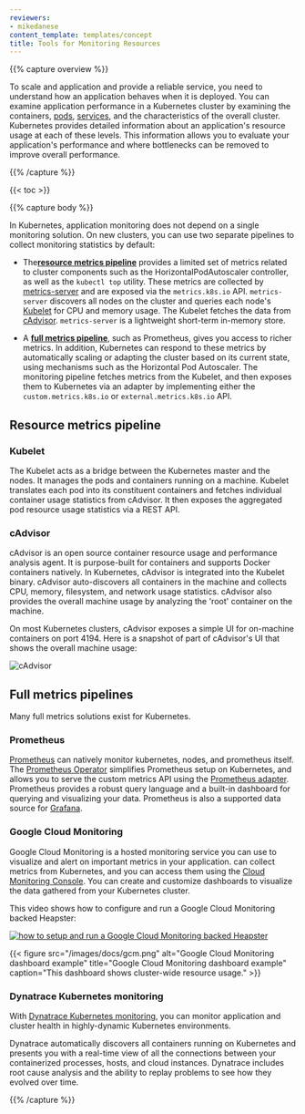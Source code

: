 ```yaml
---
reviewers:
- mikedanese
content_template: templates/concept
title: Tools for Monitoring Resources
---
```


{{% capture overview %}}

To scale and application and provide a reliable service, you need to
understand how an application behaves when it is deployed. You can examine
application performance in a Kubernetes cluster by examining the containers,
[pods](/docs/user-guide/pods), [services](/docs/user-guide/services), and
the characteristics of the overall cluster. Kubernetes provides detailed
information about an application's resource usage at each of these levels.
This information allows you to evaluate your application's performance and
where bottlenecks can be removed to improve overall performance.

{{% /capture %}}

{{< toc >}}

{{% capture body %}}

In Kubernetes, application monitoring does not depend on a single monitoring
solution. On new clusters, you can use two separate pipelines to collect
monitoring statistics by default:

- The[**resource metrics pipeline**](#resource-metrics-pipeline) provides a limited set of metrics related
  to cluster components such as the HorizontalPodAutoscaler controller, as well
  as the `kubectl top` utility. These metrics are collected by
  [metrics-server](https://github.com/kubernetes-incubator/metrics-server)
  and are exposed via the `metrics.k8s.io` API. `metrics-server` discovers
  all nodes on the cluster and queries each node's [Kubelet](/docs/admin/kubelet)
  for CPU and memory usage. The Kubelet fetches the data from
  [cAdvisor](https://github.com/google/cadvisor). `metrics-server` is a
  lightweight short-term in-memory store.
  
- A [**full metrics pipeline**](#full-metrics-pipelines), such as Prometheus, gives you access to richer
  metrics. In addition, Kubernetes can respond to these metrics by automatically
  scaling or adapting the cluster based on its current state, using mechanisms
  such as the Horizontal Pod Autoscaler. The monitoring pipeline fetches
  metrics from the Kubelet, and then exposes them to Kubernetes via an adapter
  by implementing either the `custom.metrics.k8s.io` or
  `external.metrics.k8s.io` API.

## Resource metrics pipeline

### Kubelet

The Kubelet acts as a bridge between the Kubernetes master and the nodes. It manages the pods and containers running on a machine. Kubelet translates each pod into its constituent containers and fetches individual container usage statistics from cAdvisor. It then exposes the aggregated pod resource usage statistics via a REST API.

### cAdvisor

cAdvisor is an open source container resource usage and performance analysis agent. It is purpose-built for containers and supports Docker containers natively. In Kubernetes, cAdvisor is integrated into the Kubelet binary. cAdvisor auto-discovers all containers in the machine and collects CPU, memory, filesystem, and network usage statistics. cAdvisor also provides the overall machine usage by analyzing the 'root' container on the machine.

On most Kubernetes clusters, cAdvisor exposes a simple UI for on-machine containers on port 4194. Here is a snapshot of part of cAdvisor's UI that shows the overall machine usage:

![cAdvisor](/images/docs/cadvisor.png)

## Full metrics pipelines

Many full metrics solutions exist for Kubernetes.

### Prometheus

[Prometheus](https://prometheus.io) can natively monitor kubernetes, nodes, and prometheus itself.
The [Prometheus Operator](https://coreos.com/operators/prometheus/docs/latest/)
simplifies Prometheus setup on Kubernetes, and allows you to serve the
custom metrics API using the
[Prometheus adapter](https://github.com/directxman12/k8s-prometheus-adapter).
Prometheus provides a robust query language and a built-in dashboard for
querying and visualizing your data. Prometheus is also a supported
data source for [Grafana](https://prometheus.io/docs/visualization/grafana/).

### Google Cloud Monitoring

Google Cloud Monitoring is a hosted monitoring service you can use to
visualize and alert on important metrics in your application. can collect
metrics from Kubernetes, and you can access them
using the [Cloud Monitoring Console](https://app.google.stackdriver.com/).
You can create and customize dashboards to visualize the data gathered
from your Kubernetes cluster.

This video shows how to configure and run a Google Cloud Monitoring backed Heapster:

[![how to setup and run a Google Cloud Monitoring backed Heapster](http://img.youtube.com/vi/xSMNR2fcoLs/0.jpg)](http://www.youtube.com/watch?v=xSMNR2fcoLs)


{{< figure src="/images/docs/gcm.png" alt="Google Cloud Monitoring dashboard example" title="Google Cloud Monitoring dashboard example" caption="This dashboard shows cluster-wide resource usage." >}}

### Dynatrace Kubernetes monitoring

With [Dynatrace Kubernetes monitoring](https://www.dynatrace.com/technologies/cloud-and-microservices/kubernetes-monitoring/), you can monitor application and cluster health in highly-dynamic Kubernetes environments. 

Dynatrace automatically discovers all containers running on Kubernetes and presents you with a real-time view of all the connections between your containerized processes, hosts, and cloud instances. Dynatrace includes root cause analysis and the ability to replay problems to see how they evolved over time.

{{% /capture %}}
